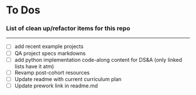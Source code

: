 # To Dos
### List of clean up/refactor items for this repo

---

- [ ] add recent example projects
- [ ] QA project specs markdowns
- [ ] add python implementation code-along content for DS&A (only linked lists have it atm)
- [ ] Revamp post-cohort resources
- [ ] Update readme with current curriculum plan
- [ ] Update prework link in readme.md